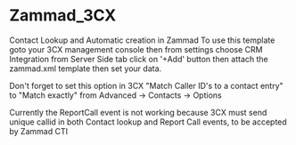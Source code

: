 # Zammad_3CX
Contact Lookup and Automatic creation in Zammad
To use this template goto your 3CX management console then from settings choose CRM Integration
from Server Side tab click on '+Add' button then attach the zammad.xml template then set your data.

Don't forget to set this option in 3CX "Match Caller ID's to a contact entry" to "Match exactly"
from Advanced -> Contacts -> Options

Currently the ReportCall event is not working because 3CX must send unique callid in both Contact lookup and Report Call events, to be accepted by Zammad CTI
